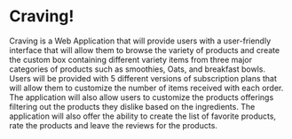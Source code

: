 # Craving!

Craving is a Web Application that will provide users with a user-friendly interface that will allow them to browse the variety of products and create the custom box containing different variety items from three major categories of products such as smoothies, Oats, and breakfast bowls. Users will be provided with 5 different versions of subscription plans that will allow them to customize the number of items received with each order. The application will also allow users to customize the products offerings filtering out the products they dislike based on the ingredients. The application will also offer the ability to create the list of favorite products, rate the products and leave the reviews for the products.
